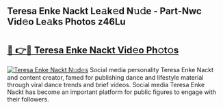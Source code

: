 ## Teresa Enke Nackt Le𝚊k𝚎d N𝚞𝚍e - Part-Nwc Vid𝚎o Le𝚊ks Photos z46Lu

# <h2><a href="http://fb6hgmd.evod.top/?m=Teresa+Enke+Nackt">🔗 👉🔴 Teresa Enke Nackt Vid𝚎o Ph𝚘t𝚘s</a></h2>

[![Teresa Enke Nackt N𝚞d𝚎s](https://i.imgur.com/8V9OHl7.gif)](http://fb6hgmd.evod.top/?m=Teresa+Enke+Nackt)
Social media personality Teresa Enke Nackt and content creator, famed for publishing dance and lifestyle material through viral dance trends and brief videos. Social media Teresa Enke Nackt has become an important platform for public figures to engage with their followers. 
